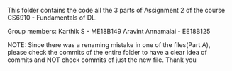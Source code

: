 This folder contains the code all the 3 parts of Assignment 2 of the course CS6910 - Fundamentals of DL.

Group members: 
Karthik S - ME18B149
Aravint Annamalai - EE18B125

NOTE: Since there was a renaming mistake in one of the files(Part A), please check the commits of the entire folder to have a clear idea of commits and NOT check commits of just the new file. Thank you
